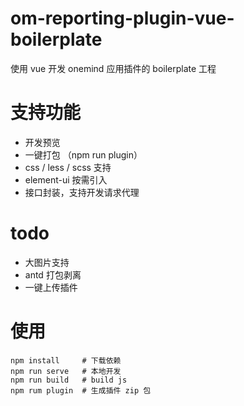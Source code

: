 # om-reporting-plugin-vue-boilerplate

使用 vue 开发 onemind 应用插件的 boilerplate 工程

# 支持功能

* 开发预览
* 一键打包 （npm run plugin）
* css / less / scss 支持
* element-ui 按需引入
* 接口封装，支持开发请求代理

# todo
* 大图片支持 
* antd 打包剥离
* 一键上传插件

# 使用

```
npm install     # 下载依赖
npm run serve   # 本地开发
npm run build   # build js
npm rum plugin  # 生成插件 zip 包
```
